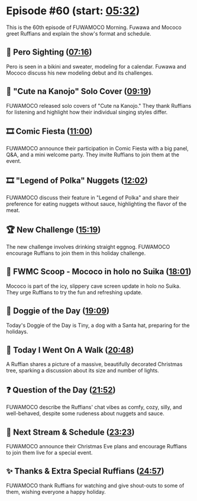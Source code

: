 # Episode #60 (start: [05:32](https://youtu.be/zu3kYXC8GYs?t=05m32s))

This is the 60th episode of FUWAMOCO Morning. Fuwawa and Mococo greet Ruffians and explain the show's format and schedule.

## 👀 Pero Sighting ([07:16](https://youtu.be/zu3kYXC8GYs?t=07m16s))

Pero is seen in a bikini and sweater, modeling for a calendar. Fuwawa and Mococo discuss his new modeling debut and its challenges.

## 🎤 "Cute na Kanojo" Solo Cover ([09:19](https://youtu.be/zu3kYXC8GYs?t=09m19s))

FUWAMOCO released solo covers of "Cute na Kanojo." They thank Ruffians for listening and highlight how their individual singing styles differ.

## 🎞️ Comic Fiesta ([11:00](https://youtu.be/zu3kYXC8GYs?t=11m00s))

FUWAMOCO announce their participation in Comic Fiesta with a big panel, Q&A, and a mini welcome party. They invite Ruffians to join them at the event.

## 🎞️ "Legend of Polka" Nuggets ([12:02](https://youtu.be/zu3kYXC8GYs?t=12m02s))

FUWAMOCO discuss their feature in "Legend of Polka" and share their preference for eating nuggets without sauce, highlighting the flavor of the meat.

## 🏆 New Challenge ([15:19](https://youtu.be/zu3kYXC8GYs?t=15m19s))

The new challenge involves drinking straight eggnog. FUWAMOCO encourage Ruffians to join them in this holiday challenge.

## 🔎 FWMC Scoop - Mococo in holo no Suika ([18:01](https://youtu.be/zu3kYXC8GYs?t=18m01s))

Mococo is part of the icy, slippery cave screen update in holo no Suika. They urge Ruffians to try the fun and refreshing update.

## 🐶 Doggie of the Day ([19:09](https://youtu.be/zu3kYXC8GYs?t=19m09s))

Today's Doggie of the Day is Tiny, a dog with a Santa hat, preparing for the holidays.

## 🚶 Today I Went On A Walk ([20:48](https://youtu.be/zu3kYXC8GYs?t=20m48s))

A Ruffian shares a picture of a massive, beautifully decorated Christmas tree, sparking a discussion about its size and number of lights.

## ❓ Question of the Day ([21:52](https://youtu.be/zu3kYXC8GYs?t=21m52s))

FUWAMOCO describe the Ruffians' chat vibes as comfy, cozy, silly, and well-behaved, despite some rudeness about nuggets and sauce.

## 📅 Next Stream & Schedule ([23:23](https://youtu.be/zu3kYXC8GYs?t=23m23s))

FUWAMOCO announce their Christmas Eve plans and encourage Ruffians to join them live for a special event.

## ✨ Thanks & Extra Special Ruffians ([24:57](https://youtu.be/zu3kYXC8GYs?t=24m57s))

FUWAMOCO thank Ruffians for watching and give shout-outs to some of them, wishing everyone a happy holiday.
